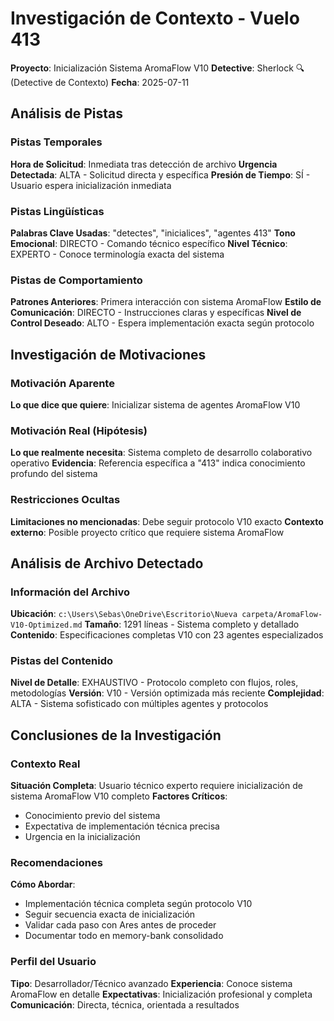 # Investigación de Contexto - Vuelo 413
**Proyecto**: Inicialización Sistema AromaFlow V10
**Detective**: Sherlock 🔍 (Detective de Contexto)
**Fecha**: 2025-07-11

## Análisis de Pistas

### Pistas Temporales
**Hora de Solicitud**: Inmediata tras detección de archivo
**Urgencia Detectada**: ALTA - Solicitud directa y específica
**Presión de Tiempo**: SÍ - Usuario espera inicialización inmediata

### Pistas Lingüísticas
**Palabras Clave Usadas**: "detectes", "inicialices", "agentes 413"
**Tono Emocional**: DIRECTO - Comando técnico específico
**Nivel Técnico**: EXPERTO - Conoce terminología exacta del sistema

### Pistas de Comportamiento
**Patrones Anteriores**: Primera interacción con sistema AromaFlow
**Estilo de Comunicación**: DIRECTO - Instrucciones claras y específicas
**Nivel de Control Deseado**: ALTO - Espera implementación exacta según protocolo

## Investigación de Motivaciones

### Motivación Aparente
**Lo que dice que quiere**: Inicializar sistema de agentes AromaFlow V10

### Motivación Real (Hipótesis)
**Lo que realmente necesita**: Sistema completo de desarrollo colaborativo operativo
**Evidencia**: Referencia específica a "413" indica conocimiento profundo del sistema

### Restricciones Ocultas
**Limitaciones no mencionadas**: Debe seguir protocolo V10 exacto
**Contexto externo**: Posible proyecto crítico que requiere sistema AromaFlow

## Análisis de Archivo Detectado

### Información del Archivo
**Ubicación**: `c:\Users\Sebas\OneDrive\Escritorio\Nueva carpeta/AromaFlow-V10-Optimized.md`
**Tamaño**: 1291 líneas - Sistema completo y detallado
**Contenido**: Especificaciones completas V10 con 23 agentes especializados

### Pistas del Contenido
**Nivel de Detalle**: EXHAUSTIVO - Protocolo completo con flujos, roles, metodologías
**Versión**: V10 - Versión optimizada más reciente
**Complejidad**: ALTA - Sistema sofisticado con múltiples agentes y protocolos

## Conclusiones de la Investigación

### Contexto Real
**Situación Completa**: Usuario técnico experto requiere inicialización de sistema AromaFlow V10 completo
**Factores Críticos**: 
- Conocimiento previo del sistema
- Expectativa de implementación técnica precisa
- Urgencia en la inicialización

### Recomendaciones
**Cómo Abordar**: 
- Implementación técnica completa según protocolo V10
- Seguir secuencia exacta de inicialización
- Validar cada paso con Ares antes de proceder
- Documentar todo en memory-bank consolidado

### Perfil del Usuario
**Tipo**: Desarrollador/Técnico avanzado
**Experiencia**: Conoce sistema AromaFlow en detalle
**Expectativas**: Inicialización profesional y completa
**Comunicación**: Directa, técnica, orientada a resultados
